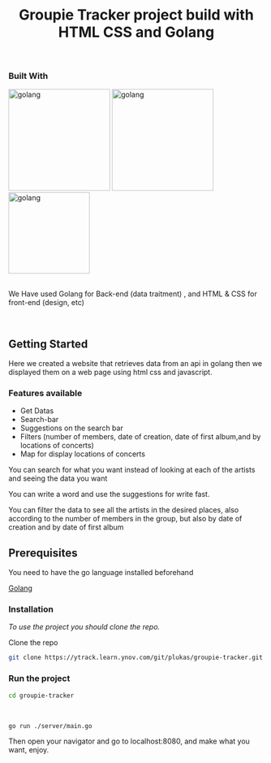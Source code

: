 <div align="center">
    

  <h1 align="center">Groupie Tracker project build with HTML CSS and Golang</h1>

  <p align="center">
    <br />
  </p>
</div>


<!-- ABOUT THE PROJECT -->
### Built With

<img src="https://upload.wikimedia.org/wikipedia/commons/thumb/0/05/Go_Logo_Blue.svg/768px-Go_Logo_Blue.svg.png?20191207190041" alt="golang" width="200">
<img src="https://upload.wikimedia.org/wikipedia/commons/thumb/6/61/HTML5_logo_and_wordmark.svg/768px-HTML5_logo_and_wordmark.svg.png?20170517184425" alt="golang" width="200">
<img src="https://upload.wikimedia.org/wikipedia/commons/thumb/d/d5/CSS3_logo_and_wordmark.svg/544px-CSS3_logo_and_wordmark.svg.png" alt="golang" width="160">

<br>
<br>

We Have used Golang for Back-end (data traitment) , and HTML & CSS for front-end (design, etc)

</br>


<!-- GETTING STARTED -->
## Getting Started

Here we created a website that retrieves data from an api in golang then we displayed them on a web page using html css and javascript.


### Features available

<ul>
  <li>Get Datas</li>
  <li>Search-bar</li>
  <li>Suggestions on the search bar</li>
  <li>Filters (number of members, date of creation, date of first album,and by locations of concerts)</li>
  <li>Map for display locations of concerts</li>
</ul>


You can search for what you want instead of looking at each of the artists and seeing the data you want 

You can write a word and use the suggestions for write fast.

You can filter the data to see all the artists in the desired places, also according to the number of members in the group, but also by date of creation and by date of first album




## Prerequisites
You need to have the go language installed beforehand

[Golang](https://go.dev/dl/)

### Installation

_To use the project you should clone the repo._

Clone the repo
   ```sh
   git clone https://ytrack.learn.ynov.com/git/plukas/groupie-tracker.git
   ```


<!-- RUN THE PROJECT -->
### Run the project
```bash
cd groupie-tracker
```
</br>

```bash
go run ./server/main.go
```

Then open your navigator and go to localhost:8080, and make what you want, enjoy.